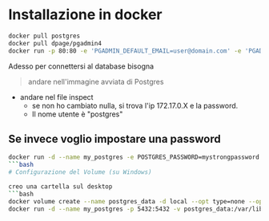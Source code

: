# Installazione in docker

```bash
docker pull postgres
docker pull dpage/pgadmin4
docker run -p 80:80 -e 'PGADMIN_DEFAULT_EMAIL=user@domain.com' -e 'PGADMIN_DEFAULT_PASSWORD=SuperSecret' -d dpage/pgadmin4
```
Adesso per connettersi al database bisogna 
> andare nell'immagine avviata di Postgres
- andare nel file inspect
  - se non ho cambiato nulla, si trova l'ip 172.17.0.X e la password.
  - Il nome utente è "postgres"
##  Se invece voglio impostare una password
 ```bash
docker run -d --name my_postgres -e POSTGRES_PASSWORD=mystrongpassword -p 5432:5432 -v postgres_data:/var/lib/postgresql/data postgres
```bash
# Configurazione del Volume (su Windows)

creo una cartella sul desktop
```bash
docker volume create --name postgres_data -d local --opt type=none --opt device=/c/Users/LA_CARTELLA_CHE_HO_CREATO --opt o=bind
docker run -d --name my_postgres -p 5432:5432 -v postgres_data:/var/lib/postgresql/data postgres
```
